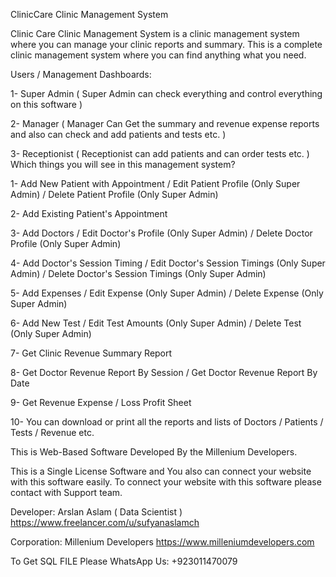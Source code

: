 ClinicCare Clinic Management System

Clinic Care Clinic Management System is a clinic management system where you can manage your clinic reports and summary. This is a complete clinic management system where you can find anything what you need.

Users / Management Dashboards:

1- Super Admin ( Super Admin can check everything and control everything on this software )

2- Manager ( Manager Can Get the summary and revenue expense reports and also can check and add patients and tests etc. )

3- Receptionist ( Receptionist can add patients and can order tests etc. )
   Which things you will see in this management system?

1- Add New Patient with Appointment / Edit Patient Profile (Only Super Admin) / Delete Patient Profile (Only Super Admin)

2- Add Existing Patient's Appointment

3- Add Doctors / Edit Doctor's Profile (Only Super Admin) / Delete Doctor Profile (Only Super Admin)

4- Add Doctor's Session Timing / Edit Doctor's Session Timings (Only Super Admin) / Delete Doctor's Session Timings (Only Super Admin)

5- Add Expenses / Edit Expense (Only Super Admin) / Delete Expense (Only Super Admin)

6- Add New Test / Edit Test Amounts (Only Super Admin) / Delete Test (Only Super Admin)

7- Get Clinic Revenue Summary Report

8- Get Doctor Revenue Report By Session / Get Doctor Revenue Report By Date

9- Get Revenue Expense / Loss Profit Sheet

10- You can download or print all the reports and lists of Doctors / Patients / Tests / Revenue etc.

This is Web-Based Software Developed By the Millenium Developers.

This is a Single License Software and You also can connect your website with this software easily. To connect your website with this software please contact with Support team.

Developer:
Arslan Aslam ( Data Scientist )
https://www.freelancer.com/u/sufyanaslamch

Corporation:
Millenium Developers 
https://www.milleniumdevelopers.com

To Get SQL FILE Please WhatsApp Us:
+923011470079

